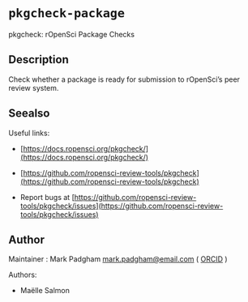 # `pkgcheck-package`

pkgcheck: rOpenSci Package Checks


## Description

Check whether a package is ready for submission to rOpenSci’s peer review system.


## Seealso

Useful links:
   

*   [https://docs.ropensci.org/pkgcheck/](https://docs.ropensci.org/pkgcheck/)   

*   [https://github.com/ropensci-review-tools/pkgcheck](https://github.com/ropensci-review-tools/pkgcheck)   

*  Report bugs at [https://github.com/ropensci-review-tools/pkgcheck/issues](https://github.com/ropensci-review-tools/pkgcheck/issues)


## Author

Maintainer : Mark Padgham mark.padgham@email.com ( [ORCID](https://orcid.org/0000-0003-2172-5265) )
 
 Authors:
   

*  Maëlle Salmon


